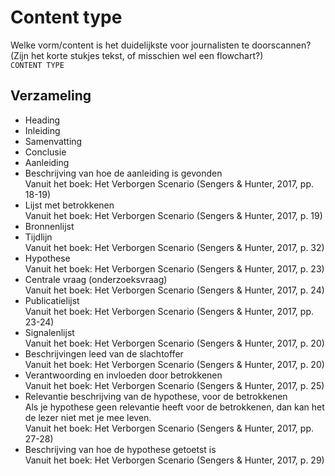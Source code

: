 # Content type

Welke vorm/content is het duidelijkste voor journalisten te doorscannen? \(Zijn het korte stukjes tekst, of misschien wel een flowchart?\)   
`CONTENT TYPE`

## Verzameling
* Heading
* Inleiding
* Samenvatting
* Conclusie
* Aanleiding
* Beschrijving van hoe de aanleiding is gevonden
<br>Vanuit het boek: Het Verborgen Scenario (Sengers & Hunter, 2017, pp. 18-19)
* Lijst met betrokkenen
<br>Vanuit het boek: Het Verborgen Scenario (Sengers & Hunter, 2017, p. 19)
* Bronnenlijst
* Tijdlijn
<br>Vanuit het boek: Het Verborgen Scenario (Sengers & Hunter, 2017, p. 32)
* Hypothese
<br>Vanuit het boek: Het Verborgen Scenario (Sengers & Hunter, 2017, p. 23)
* Centrale vraag (onderzoeksvraag)
<br>Vanuit het boek: Het Verborgen Scenario (Sengers & Hunter, 2017, p. 24)
* Publicatielijst
<br>Vanuit het boek: Het Verborgen Scenario (Sengers & Hunter, 2017, pp. 23-24)
* Signalenlijst
<br>Vanuit het boek: Het Verborgen Scenario (Sengers & Hunter, 2017, p. 20)
* Beschrijvingen leed van de slachtoffer
<br>Vanuit het boek: Het Verborgen Scenario (Sengers & Hunter, 2017, p. 20)
* Verantwoording en invloeden door betrokkenen
<br>Vanuit het boek: Het Verborgen Scenario (Sengers & Hunter, 2017, p. 25)
* Relevantie beschrijving van de hypothese, voor de betrokkenen
<br>Als je hypothese geen relevantie heeft voor de betrokkenen, dan kan het de lezer niet met je mee leven.
<br>Vanuit het boek: Het Verborgen Scenario (Sengers & Hunter, 2017, pp. 27-28)
* Beschrijving van hoe de hypothese getoetst is
<br>Vanuit het boek: Het Verborgen Scenario (Sengers & Hunter, 2017, p. 29)